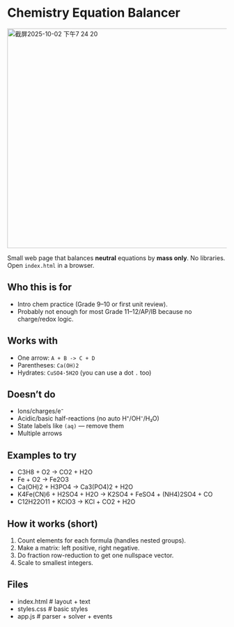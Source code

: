 # Chemistry Equation Balancer
<img width="867" height="504" alt="截屏2025-10-02 下午7 24 20" src="https://github.com/user-attachments/assets/ea1c1b2e-1bdb-4acd-81e6-962e815a3062" />

Small web page that balances **neutral** equations by **mass only**. No libraries. Open `index.html` in a browser.

## Who this is for
- Intro chem practice (Grade 9–10 or first unit review).
- Probably not enough for most Grade 11–12/AP/IB because no charge/redox logic.

## Works with
- One arrow: `A + B -> C + D`
- Parentheses: `Ca(OH)2`
- Hydrates: `CuSO4·5H2O` (you can use a dot `.` too)

## Doesn’t do
- Ions/charges/e⁻
- Acidic/basic half-reactions (no auto H⁺/OH⁻/H₂O)
- State labels like `(aq)` — remove them
- Multiple arrows

## Examples to try
- C3H8 + O2 -> CO2 + H2O
- Fe + O2 -> Fe2O3
- Ca(OH)2 + H3PO4 -> Ca3(PO4)2 + H2O
- K4Fe(CN)6 + H2SO4 + H2O -> K2SO4 + FeSO4 + (NH4)2SO4 + CO
- C12H22O11 + KClO3 -> KCl + CO2 + H2O


## How it works (short)
1. Count elements for each formula (handles nested groups).
2. Make a matrix: left positive, right negative.
3. Do fraction row-reduction to get one nullspace vector.
4. Scale to smallest integers.

## Files
- index.html # layout + text
- styles.css # basic styles
- app.js # parser + solver + events
